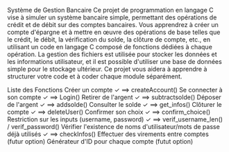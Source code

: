 
Système de Gestion Bancaire
Ce projet de programmation en langage C vise à simuler un système bancaire simple, permettant des opérations de crédit et de débit sur des comptes bancaires. Vous apprendrez à créer un compte d'épargne et à mettre en œuvre des opérations de base telles que le crédit, le débit, la vérification du solde, la clôture de compte, etc., en utilisant un code en langage C composé de fonctions dédiées à chaque opération. La gestion des fichiers est utilisée pour stocker les données et les informations utilisateur, et il est possible d'utiliser une base de données simple pour le stockage ultérieur. Ce projet vous aidera à apprendre à structurer votre code et à coder chaque module séparément.

Liste des Fonctions
Créer un compte ✓ ==> createAccount()
Se connecter à son compte ✓ ==> Login()
Retirer de l'argent ✓ ==> subtractsolde()
Déposer de l'argent ✓ ==> addsolde()
Consulter le solde ✓ ==> get_infos()
Clôturer le compte ✓ ==> deleteUser()
Confirmer son choix ✓ ==> confirm_choice()
Restriction sur les inputs (username, password) ✓ ==> verif_username_len() / verif_password()
Vérifier l'existence de noms d'utilisateur/mots de passe déjà utilisés ✓ ==> checkInfos()
Effectuer des virements entre comptes (futur option)
Générateur d'ID pour chaque compte (futut option)
